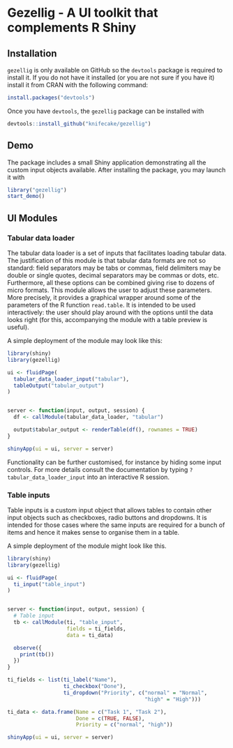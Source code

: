 
# Gezellig - A UI toolkit that complements R Shiny

## Installation

`gezellig` is only available on GitHub so the `devtools` package is
required to install it. If you do not have it installed (or you are not
sure if you have it) install it from CRAN with the following command:

``` r
install.packages("devtools")
```

Once you have `devtools`, the `gezellig` package can be installed with

``` r
devtools::install_github("knifecake/gezellig")
```

## Demo

The package includes a small Shiny application demonstrating all the
custom input objects available. After installing the package, you may
launch it with

``` r
library("gezellig")
start_demo()
```

## UI Modules

### Tabular data loader

The tabular data loader is a set of inputs that facilitates loading
tabular data. The justification of this module is that tabular data
formats are not so standard: field separators may be tabs or commas,
field delimiters may be double or single quotes, decimal separators may
be commas or dots, etc. Furthermore, all these options can be combined
giving rise to dozens of micro formats. This module allows the user to
adjust these parameters. More precisely, it provides a graphical wrapper
around some of the parameters of the R function `read.table`. It is
intended to be used interactively: the user should play around with the
options until the data looks right (for this, accompanying the module
with a table preview is useful).

A simple deployment of the module may look like this:

``` r
library(shiny)
library(gezellig)

ui <- fluidPage(
  tabular_data_loader_input("tabular"),
  tableOutput("tabular_output")
)


server <- function(input, output, session) {
  df <- callModule(tabular_data_loader, "tabular")

  output$tabular_output <- renderTable(df(), rownames = TRUE)
}

shinyApp(ui = ui, server = server)
```

Functionality can be further customised, for instance by hiding some
input controls. For more details consult the documentation by typing
`?tabular_data_loader_input` into an interactive R session.

### Table inputs

Table inputs is a custom input object that allows tables to contain
other input objects such as checkboxes, radio buttons and dropdowns. It
is intended for those cases where the same inputs are required for a
bunch of items and hence it makes sense to organise them in a table.

A simple deployment of the module might look like this.

``` r
library(shiny)
library(gezellig)

ui <- fluidPage(
  ti_input("table_input")
)


server <- function(input, output, session) {
  # Table input
  tb <- callModule(ti, "table_input",
                   fields = ti_fields,
                   data = ti_data)

  observe({
    print(tb())
  })
}

ti_fields <- list(ti_label("Name"),
                  ti_checkbox("Done"),
                  ti_dropdown("Priority", c("normal" = "Normal",
                                            "high" = "High")))

ti_data <- data.frame(Name = c("Task 1", "Task 2"),
                      Done = c(TRUE, FALSE),
                      Priority = c("normal", "high"))

shinyApp(ui = ui, server = server)
```
